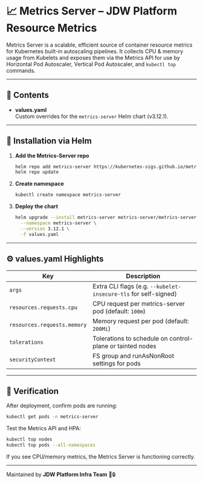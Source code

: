 # 📈 Metrics Server – JDW Platform Resource Metrics

Metrics Server is a scalable, efficient source of container resource metrics for Kubernetes built-in autoscaling
pipelines. It collects CPU & memory usage from Kubelets and exposes them via the Metrics API for use by Horizontal Pod
Autoscaler, Vertical Pod Autoscaler, and `kubectl top` commands.

---

## 📁 Contents

- **values.yaml**  
  Custom overrides for the `metrics-server` Helm chart (v3.12.1).

---

## 🚀 Installation via Helm

1. **Add the Metrics-Server repo**
   ```bash
   helm repo add metrics-server https://kubernetes-sigs.github.io/metrics-server/
   helm repo update
   ```

2. **Create namespace**
   ```bash
   kubectl create namespace metrics-server
   ```

3. **Deploy the chart**
   ```bash
   helm upgrade --install metrics-server metrics-server/metrics-server \
     --namespace metrics-server \
     --version 3.12.1 \
     -f values.yaml
   ```

---

## ⚙️ values.yaml Highlights

| Key                         | Description                                                     |
|-----------------------------|-----------------------------------------------------------------|
| `args`                      | Extra CLI flags (e.g. `--kubelet-insecure-tls` for self-signed) |
| `resources.requests.cpu`    | CPU request per metrics-server pod (default: `100m`)            |
| `resources.requests.memory` | Memory request per pod (default: `200Mi`)                       |
| `tolerations`               | Tolerations to schedule on control-plane or tainted nodes       |
| `securityContext`           | FS group and runAsNonRoot settings for pods                     |

---

## 🧪 Verification

After deployment, confirm pods are running:

```bash
kubectl get pods -n metrics-server
```

Test the Metrics API and HPA:

```bash
kubectl top nodes
kubectl top pods --all-namespaces
```

If you see CPU/memory metrics, the Metrics Server is functioning correctly.

---

Maintained by **JDW Platform Infra Team** 🚀🔒
